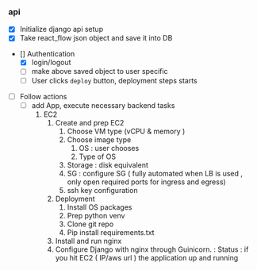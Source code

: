 ### api
- [X] Initialize django api setup
- [X] Take react_flow json object and save it into DB
- [] Authentication
  - [X] login/logout
  - [ ] make above saved object to user specific
  - [ ] User clicks `deploy` button, deployment steps starts
- [ ] Follow actions
  - [ ] add App, execute necessary backend tasks 
    1.  EC2
        1. Create and prep EC2
            1. Choose VM type (vCPU & memory )
            2. Choose image type 
                1. OS : user chooses
                2. Type of OS
            3. Storage : disk equivalent 
            4. SG : configure SG ( fully automated when LB is used , only open required ports for ingress and egress)
            5.  ssh key configuration
        2. Deployment
            1. Install OS packages
            2. Prep python venv
            3. Clone git repo
            4. Pip install requirements.txt
        3. Install and run nginx
        4. Configure Django with nginx through Guinicorn.     : Status : if you hit EC2 ( IP/aws url ) the application up and running
